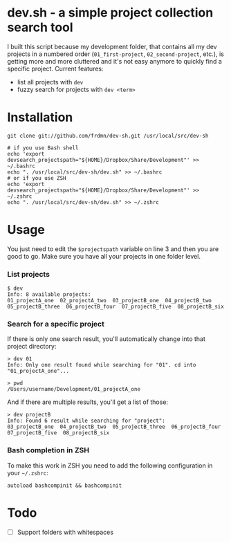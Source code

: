 dev.sh - a simple project collection search tool  
=============================================

I built this script because my development folder, that contains all my dev projects in a numbered order (`01_first-project`, `02_second-project`, etc.), is getting more and more cluttered and it's not easy anymore to quickly find a specific project. Current features:

* list all projects with `dev`
* fuzzy search for projects with `dev <term>`

# Installation

    git clone git://github.com/frdmn/dev-sh.git /usr/local/src/dev-sh

    # if you use Bash shell
    echo 'export devsearch_projectspath="${HOME}/Dropbox/Share/Development"' >> ~/.bashrc
    echo ". /usr/local/src/dev-sh/dev.sh" >> ~/.bashrc
    # or if you use ZSH
    echo 'export devsearch_projectspath="${HOME}/Dropbox/Share/Development"' >> ~/.zshrc
    echo ". /usr/local/src/dev-sh/dev.sh" >> ~/.zshrc

# Usage

You just need to edit the `$projectspath` variable on line 3 and then you are good to go. Make sure you have all your projects in one folder level.

### List projects

    $ dev  
    Info: 8 available projects:
    01_projectA_one  02_projectA_two  03_projectB_one  04_projectB_two  05_projectB_three  06_projectB_four  07_projectB_five  08_projectB_six

### Search for a specific project

If there is only one search result, you'll automatically change into that project directory:

    > dev 01
    Info: Only one result found while searching for "01". cd into "01_projectA_one"...

    > pwd
    /Users/username/Development/01_projectA_one

And if there are multiple results, you'll get a list of those:

    > dev projectB
    Info: Found 6 result while searching for "project":
    03_projectB_one  04_projectB_two  05_projectB_three  06_projectB_four  07_projectB_five  08_projectB_six

### Bash completion in ZSH

To make this work in ZSH you need to add the following configuration in your `~/.zshrc`:

    autoload bashcompinit && bashcompinit
    
# Todo

- [ ] Support folders with whitespaces
